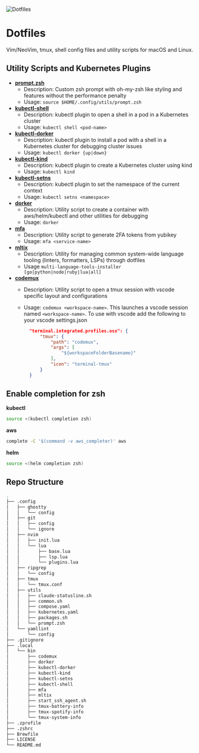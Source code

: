 ![Dotfiles](https://dotfiles.github.io/images/dotfiles-logo.png "Dotfiles")

# Dotfiles

Vim/NeoVim, tmux, shell config files and utility scripts for macOS and Linux.

## Utility Scripts and Kubernetes Plugins

- [**prompt.zsh**](.config/utils/prompt.zsh)
  - Description: Custom zsh prompt with oh-my-zsh like styling and features without the performance penalty
  - Usage: `source $HOME/.config/utils/prompt.zsh`
- [**kubectl-shell**](.local/bin/kubectl-shell)
  - Description: kubectl plugin to open a shell in a pod in a Kubernetes cluster
  - Usage: `kubectl shell <pod-name>`
- [**kubectl-dorker**](.local/bin/kubectl-dorker)
  - Description: kubectl plugin to install a pod with a shell in a Kubernetes cluster for debugging cluster issues
  - Usage: `kubectl dorker {up|down}`
- [**kubectl-kind**](.local/bin/kubectl-kind)
  - Description: kubectl plugin to create a Kubernetes cluster using kind
  - Usage: `kubectl kind`
- [**kubectl-setns**](.local/bin/kubectl-setns)
  - Description: kubectl plugin to set the namespace of the current context
  - Usage: `kubectl setns <namespace>`
- [**dorker**](.local/bin/dorker)
  - Description: Utility script to create a container with aws/helm/kubectl and other utilities for debugging
  - Usage: `dorker`
- [**mfa**](.local/bin/mfa)
  - Description: Utility script to generate 2FA tokens from yubikey
  - Usage: `mfa <service-name>`
- [**mltix**](.local/bin/mltix)
  - Description: Utility for managing common system-wide language tooling (linters, formatters, LSPs) through dotfiles
  - Usage `multi-language-tools-installer [go|python|node|ruby|lua|all]`
- [**codemux**](.local/bin/codemux)
  - Description: Utility script to open a tmux session with vscode specific layout and configurations
  - Usage: `codemux <workspace-name>`. This launches a vscode session named `<workspace-name>`. To use with vscode add the following to your vscode settings.json

    ```json
      "terminal.integrated.profiles.osx": {
          "tmux": {
              "path": "codemux",
              "args": [
                  "${workspaceFolderBasename}"
              ],
              "icon": "terminal-tmux"
          }
      }
    ```

## Enable completion for zsh

**kubectl**

```zsh
source <(kubectl completion zsh)
```

**aws**

```zsh
complete -C '$(command -v aws_completer)' aws
```

**helm**

```zsh
source <(helm completion zsh)
```

## Repo Structure

```bash
.
├── .config
│   ├── ghostty
│   │   └── config
│   ├── git
│   │   ├── config
│   │   └── ignore
│   ├── nvim
│   │   ├── init.lua
│   │   └── lua
│   │       ├── base.lua
│   │       ├── lsp.lua
│   │       └── plugins.lua
│   ├── ripgrep
│   │   └── config
│   ├── tmux
│   │   └── tmux.conf
│   ├── utils
│   │   ├── claude-statusline.sh
│   │   ├── common.sh
│   │   ├── compose.yaml
│   │   ├── kubernetes.yaml
│   │   ├── packages.sh
│   │   └── prompt.zsh
│   └── yamllint
│       └── config
├── .gitignore
├── .local
│   └── bin
│       ├── codemux
│       ├── dorker
│       ├── kubectl-dorker
│       ├── kubectl-kind
│       ├── kubectl-setns
│       ├── kubectl-shell
│       ├── mfa
│       ├── mltix
│       ├── start_ssh_agent.sh
│       ├── tmux-battery-info
│       ├── tmux-spotify-info
│       └── tmux-system-info
├── .zprofile
├── .zshrc
├── Brewfile
├── LICENSE
└── README.md
```
